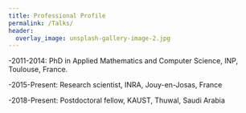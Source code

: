 ```yaml
---
title: Professional Profile
permalink: /Talks/
header:
  overlay_image: unsplash-gallery-image-2.jpg
---
```


-2011-2014: PhD in Applied Mathematics and Computer Science, INP,
Toulouse, France.

-2015-Present: Research scientist, INRA, Jouy-en-Josas, France

-2018-Present: Postdoctoral fellow, KAUST, Thuwal, Saudi Arabia

